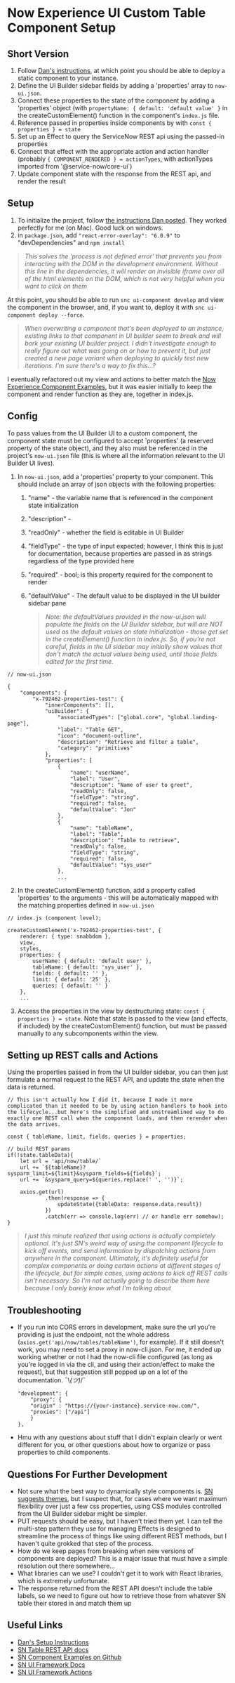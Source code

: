 # Now Experience UI Custom Table Component Setup

## Short Version
1. Follow [Dan's instructions](https://creator-dna.com/blog/macos-setup), at which point you should be able to deploy a static component to your instance.
2. Define the UI Builder sidebar fields by adding a 'properties' array to `now-ui.json`.
3. Connect these properties to the state of the component by adding a 'properties' object (with `propertyName: { default: 'default value' }` in the createCustomElement() function in the component's `index.js` file.
4. Reference passed in properties inside components by with `const { properties } = state`
5. Set up an Effect to query the ServiceNow REST api using the passed-in properties
6. Connect that effect with the appropriate action and action handler (probably `{ COMPONENT_RENDERED } = actionTypes`, with actionTypes imported from '@service-now/core-ui`)
7. Update component state with the response from the REST api, and render the result

## Setup

1. To initialize the project, follow [the instructions Dan posted](https://creator-dna.com/blog/macos-setup). They worked perfectly for me (on Mac). Good luck on windows.
2. in `package.json`, add `"react-error-overlay": "6.0.9"` to "devDependencies" and `npm install`

>*This solves the 'process is not defined error' that prevents you from interacting with the DOM in the development environment. Without this line in the dependencies, it will render an invisible iframe over all of the html elements on the DOM, which is not very helpful when you want to click on them*

At this point, you should be able to run `snc ui-component develop` and view the component in the browser, and, if you want to, deploy it with `snc ui-component deploy --force`. 

> *When overwriting a component that's been deployed to an instance, existing links to that component in UI builder seem to break and will bork your existing UI builder project. I didn't investigate enough to really figure out what was going on or how to prevent it, but just created a new page variant when deploying to quickly test new iterations. I'm sure there's a way to fix this...?* 

I eventually refactored out my view and actions to better match the [Now Experience Component Examples](https://github.com/blingusblongus/now-experience-component-examples), but it was easier initially to keep the component and render function as they are, together in index.js.

## Config

To pass values from the UI Builder UI to a custom component, the component state must be configured to accept 'properties' (a reserved property of the state object), and they also must be referenced in the project's `now-ui.json` file (this is where all the information relevant to the UI Builder UI lives).

1. In `now-ui.json`, add a 'properties' property to your component. This should include an array of json objects with the following properties: 
    1. "name" - the variable name that is referenced in the component state initialization
    2. "description" - 
    3. "readOnly" - whether the field is editable in UI Builder
    4. "fieldType" - the type of input expected; however, I think this is just for documentation, because properties are passed in as strings regardless of the type provided here
    5. "required" - bool; is this property required for the component to render
    6. "defaultValue" - The default value to be displayed in the UI builder sidebar pane

        >*Note: the defaultValues provided in the now-ui.json will populate the fields on the UI Builder sidebar, but will are NOT used as the default values on state initialization - those get set in the createElement() function in index.js. So, if you're not careful, fields in the UI sidebar may initially show values that don't match the actual values being used, until those fields edited for the first time.*
```
// now-ui.json

{
	"components": {
	    "x-792462-properties-test": {
	        "innerComponents": [],
			"uiBuilder": {
				"associatedTypes": ["global.core", "global.landing-page"],
				"label": "Table GET",
				"icon": "document-outline",
				"description": "Retrieve and filter a table",
				"category": "primitives"
			},
			"properties": [
				{
					"name": "userName",
					"label": "User",
					"description": "Name of user to greet",
					"readOnly": false,
					"fieldType": "string",
					"required": false,
					"defaultValue": "Jon"
				},
				{
					"name": "tableName",
					"label": "Table",
					"description": "Table to retrieve",
					"readOnly": false,
					"fieldType": "string",
					"required": false,
					"defaultValue": "sys_user"
				},
                ...
```
2. In the createCustomElement() function, add a property called 'properties' to the arguments - this will be automatically mapped with the matching properties defined in `now-ui.json`
```
// index.js (component level);

createCustomElement('x-792462-properties-test', {
	renderer: { type: snabbdom },
	view,
	styles,
	properties: {
		userName: { default: 'default user' },
		tableName: { default: 'sys_user' },
		fields: { default: '' },
		limit: { default: '25' },
		queries: { default: '' }
	},
    ...
```
3. Access the properties in the view by destructuring state: `const { properties } = state`. Note that state is passed to the view (and effects, if included) by the createCustomElement() function, but must be passed manually to any subcomponents within the view.

## Setting up REST calls and Actions

Using the properties passed in from the UI builder sidebar, you can then just formulate a normal request to the REST API, and update the state when the data is returned.

```
// This isn't actually how I did it, because I made it more complicated than it needed to be by using action handlers to hook into the lifecycle...but here's the simplified and unstreamlined way to do exactly one REST call when the component loads, and then rerender when the data arrives.

const { tableName, limit, fields, queries } = properties;

// build REST params
if(!state.tableData){
    let url = 'api/now/table/`
    url += `${tableName}?sysparm_limit=${limit}&sysparm_fields=${fields}`;
    url += `&sysparm_query=${queries.replace(' ', '')}`;

    axios.get(url)
            .then(response => {
                updateState({tableData: response.data.result})
            })
            .catch(err => console.log(err) // or handle err somehow);
}

```

>*I just this minute realized that using actions is actually completely optional. It's just SN's weird way of using the component lifecycle to kick off events, and send information by dispatching actions from anywhere in the component. Ultimately, it's definitely useful for complex components or doing certain actions at different stages of the lifecycle, but for simple cases, using actions to kick off REST calls isn't necessary. So I'm not actually going to describe them here because I only barely know what I'm talking about*


## Troubleshooting

- If you run into CORS errors in development, make sure the url you're providing is just the endpoint, not the whole address (`axios.get('api/now/tables/tableName')`, for example). If it still doesn't work, you may need to set a proxy in now-cli.json. For me, it ended up working whether or not I had the now-cli file configured (as long as you're logged in via the cli, and using their action/effect to make the request), but that suggestion still popped up on a lot of the documentation. ¯\\_(ツ)_/¯

    ```
    "development": {
        "proxy": {
        "origin" : "https://{your-instance}.service-now.com/",
        "proxies": ["/api"]
        }
    },
    ```
- Hmu with any questions about stuff that I didn't explain clearly or went different for you, or other questions about how to organize or pass properties to child components.

## Questions For Further Development

- Not sure what the best way to dynamically style components is. [SN suggests themes](https://developer.servicenow.com/dev.do#!/reference/now-experience/quebec/ui-framework/main-concepts/styles), but I suspect that, for cases where we want maximum flexibility over just a few css properties, using CSS modules controlled from the UI Builder sidebar might be simpler.
- PUT requests should be easy, but I haven't tried them yet. I can tell the multi-step pattern they use for managing Effects is designed to streamline the process of things like using different REST methods, but I haven't quite grokked that step of the process.
- How do we keep pages from breaking when new versions of components are deployed? This is a major issue that must have a simple resolution out there somewhere...
- What libraries can we use? I couldn't get it to work with React libraries, which is extremely unfortunate.
- The response returned from the REST API doesn't include the table labels, so we need to figure out how to retrieve those from whatever SN table their stored in and match them up

## Useful Links

- [Dan's Setup Instructions](https://creator-dna.com/blog/macos-setup)
- [SN Table REST API docs](https://developer.servicenow.com/dev.do#!/reference/api/sandiego/rest/c_TableAPI#table-GET?navFilter=table) 
- [SN Component Examples on Github](https://github.com/ServiceNowDevProgram/now-experience-component-examples)
- [SN UI Framework Docs](https://developer.servicenow.com/dev.do#!/reference/now-experience/rome/ui-framework/getting-started/introduction)
- [SN UI Framework Actions](https://developer.servicenow.com/dev.do#!/reference/now-experience/rome/ui-framework/main-concepts/dispatching-actions)